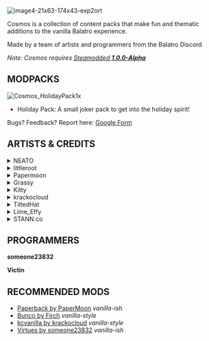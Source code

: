 ![image4-21x63-174x43-exp2ort](https://github.com/user-attachments/assets/38b5f7cd-93c1-4c10-bb43-92c08234de4b)

Cosmos is a collection of content packs that make fun and thematic additions to the vanilla Balatro experience.

Made by a team of artists and programmers from the Balatro Discord 

*Note: Cosmos requires [Steamodded **1.0.0-Alpha**](https://github.com/Steamopollys/Steamodded/archive/refs/heads/main.zip)*




## MODPACKS

![Cosmos_HolidayPack1x](https://github.com/user-attachments/assets/fc8edcd2-56f7-4066-8ff2-27225eccd4b6) 

-  Holiday Pack: A small joker pack to get into the holiday spirit! 

Bugs? Feedback? Report here: [Google Form](https://docs.google.com/forms/d/e/1FAIpQLSddgyK4aSEFjlnb5KaBpkhC2nuuDZZTUV88BX7_YQicfvOmng/viewform?usp=sharing)

## ARTISTS & CREDITS

<details>
  <summary>NEATO</summary>
  Santa
</details> 

<details>
  <summary>littleroot</summary>
  Krampus
</details> 

<details>
  <summary>Papermoon</summary>
  Milk & Cookies
</details> 

<details>
  <summary>Grassy</summary>
  Wrapping Paper
</details> 

<details>
  <summary>Kitty</summary>
  Pantomime
</details> 

<details>
  <summary>krackocloud</summary>
  Magi<br>
  Snowman
</details> 

<details>
  <summary>TiltedHat</summary>
  Spinagogue Champion
</details> 

<details>
  <summary>Lime_Effy</summary>
  Snowstorm
</details> 

<details>
  <summary>STANN.co</summary>
   Stocking
</details> 

## PROGRAMMERS

**someone23832**

**Victin**

## RECOMMENDED MODS
- [Paperback by PaperMoon](https://github.com/GitNether/paperback) *vanilla-ish*
- [Bunco by Firch](https://github.com/Firch/Bunco) *vanilla-style*
- [kcvanilla by krackocloud](https://github.com/kcgidw/kcvanilla) *vanilla-style*
- [Virtues by someone23832](https://github.com/someone23832/Virtues) *vanilla-ish*
